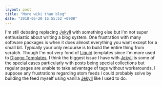 ```yaml
---
layout: post
title: "More wiki than blog"
date: "2018-05-20 16:55:52 +0900"
---
```


I'm still debating replacing [Jekyll] with something else but I'm not super enthusiastic about writing a blog system. One frustration with many software packages is when it does almost everything you want except for a small bit. Typically your only recourse is to build the entire thing from scratch. Though I'm not very fond of [Liquid] templates since I'm more used to [Django Templates], I think the biggest issue I have with [Jekyll] is some of the [special cases] particularly with posts being special collections but regular pages are unable to take advantage of tags without workarounds. I suppose any frustrations regarding atom feeds I could probably solve by building the feed myself using vanilla [Jekyll] like I used to do.


[Jekyll]: https://jekyllrb.com/
[Liquid]: https://shopify.github.io/liquid/
[Django Templates]: https://docs.djangoproject.com/en/2.0/ref/templates/language/
[special cases]: https://github.com/jekyll/jekyll/pull/5857
